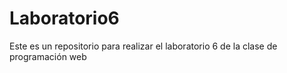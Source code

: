 # Laboratorio6
Este es un repositorio para realizar el laboratorio 6 de la clase de programación web
